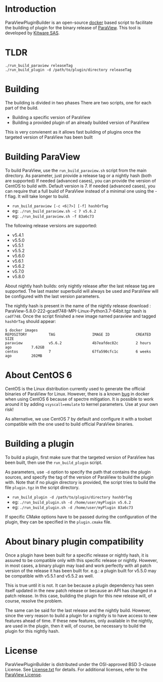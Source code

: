 Introduction
============
ParaViewPluginBuilder is an open-source [docker][] based script to
facilitate the building of plugin for the binary release of [ParaView][].
This tool is developed by [Kitware SAS][].

[ParaView]: http://www.paraview.org
[docker]: https://www.docker.com
[Kitware SAS]: https://www.kitware.eu

TLDR
====

```
./run_build_paraview releaseTag
./run_build_plugin -d /path/to/plugin/directory releaseTag
```

Building
========

The building is divided in two phases
There are two scripts, one for each part of the build.

 * Building a specific version of ParaView
 * Building a provided plugin of an already builded version of ParaView

This is very convienent as it allows fast building of plugins once the
targeted version of ParaView has been built

Building ParaView
=================

To build ParaView, use the `run_build_paraview.sh` script from the main directory.
As parameter, just provide a release tag or a nightly hash (both are supported)
If needed (advanced cases), you can provide the version of CentOS to build with.
Default version is 7.
If needed (advanced cases), you can require that a full build of ParaView instead
of a minimal one using the -f flag. It will take longer to build.

* `run_build_paraview [-c <6|7>] [-f] hashOrTag`
* eg: `./run_build_paraview.sh -c 7 v5.6.2`
* eg: `./run_build_paraview.sh -f 83a6c73`

The following release versions are supported:
 * v5.4.1 
 * v5.5.0
 * v5.5.1
 * v5.5.2 
 * v5.6.0 
 * v5.6.1 
 * v5.6.2 
 * v5.7.0
 * v5.8.0

About nightly hash builds: only nightly release after the last release tag are supported.
The last master superbuild will always be used and ParaView will be configured with
the last version parameters.

The nightly hash is present in the name of the nightly release download :
ParaView-5.8.0-222-gcadf748-MPI-Linux-Python3.7-64bit.tgz hash is `cadf748`.
Once the script finished a new image named paraview and tagged `hashOrTag` should appear:

```
$ docker images
REPOSITORY          TAG                 IMAGE ID            CREATED             SIZE
paraview            v5.6.2              4b7eafdec82c        2 hours ago         7.62GB
centos              7                   67fa590cfc1c        6 weeks ago         202MB
```

About CentOS 6
==============

CentOS is the Linux distribution currently used to generate the official
binaries of ParaView for Linux. However, there is a known [bug][] in
docker when using CentOS 6 because of spectre mitigation.
It is possible to work around it by adding `vsyscall=emulate` to kernel parameters.
Use at your own risk!

As alternative, we use CentOS 7 by default and configure it with a toolset
compatible with the one used to build official ParaView binaries.


[bug]: https://github.com/CentOS/sig-cloud-instance-images/issues/103


Building a plugin
=================

To build a plugin, first make sure that the targeted version of ParaView has been built,
then use the `run_build_plugin` script.

As parameters, use `-d` option to specify the path that contains the plugin sources,
and specify the tag of the version of ParaView to build the plugin with.
Note that if no plugin directory is provided, the script tries to build the file `plugin.tgz`
in the script directory.

 * `run_build_plugin -d /path/to/plugin/directory hashOrTag`
 * eg: `./run_build_plugin.sh -d /home/user/myPlugin v5.6.2`
 * eg: `./run_build_plugin.sh -d /home/user/myPlugin 83a6c73`


If specific CMake options have to be passed during the configuration of the plugin,
they can be specified in the `plugin.cmake` file.

About binary plugin compatibility
=================================

Once a plugin have been built for a specific release or nightly hash, it is assured to be
compatible only with this specific release or nightly. However, in most cases, a binary plugin
may load and work perfectly with all patch version of the release it has been built for.
e.g.: a plugin built for v5.5.0 may be compatible with v5.5.1 and v5.5.2 as well.

This is true until it is not. It can be because a plugin dependency has seen itself updated
in the new patch release or because an API has changed in a patch release. In this case, building
the plugin for this new release will, of course, resolve the problem.

The same can be said for the last release and the nightly build. However, since the very reason
to build a plugin for a nightly is to have access to new features ahead of time. If these new features,
only available in the nightly, are used in the plugin, then it will, of course, be necessary to build the
plugin for this nightly hash.

License
=======

ParaViewPluginBuilder is distributed under the OSI-approved BSD 3-clause License.
See [License.txt][] for details. For additional licenses, refer to the
[ParaView License][].

[License.txt]: License.txt
[ParaView License]: http://www.paraview.org/paraview-license/
